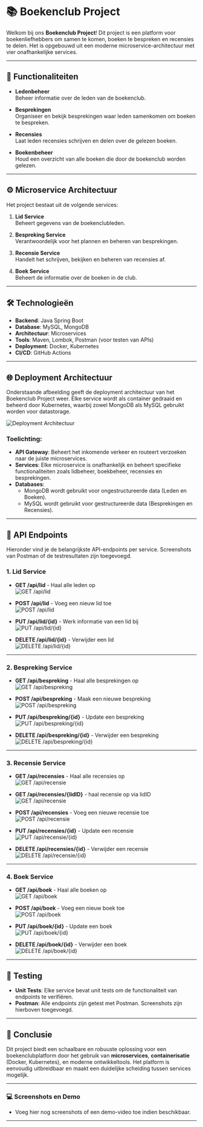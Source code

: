 # 📚 Boekenclub Project

Welkom bij ons **Boekenclub Project**! Dit project is een platform voor boekenliefhebbers om samen te komen, boeken te bespreken en recensies te delen. Het is opgebouwd uit een moderne microservice-architectuur met vier onafhankelijke services.

---

## 🚀 Functionaliteiten

- **Ledenbeheer**  
  Beheer informatie over de leden van de boekenclub.

- **Besprekingen**  
  Organiseer en bekijk besprekingen waar leden samenkomen om boeken te bespreken.

- **Recensies**  
  Laat leden recensies schrijven en delen over de gelezen boeken.

- **Boekenbeheer**  
  Houd een overzicht van alle boeken die door de boekenclub worden gelezen.

---

## ⚙️ Microservice Architectuur

Het project bestaat uit de volgende services:

1. **Lid Service**  
   Beheert gegevens van de boekenclubleden.

2. **Bespreking Service**  
   Verantwoordelijk voor het plannen en beheren van besprekingen.

3. **Recensie Service**  
   Handelt het schrijven, bekijken en beheren van recensies af.

4. **Boek Service**  
   Beheert de informatie over de boeken in de club.

---

## 🛠️ Technologieën

- **Backend**: Java Spring Boot
- **Database**: MySQL, MongoDB
- **Architectuur**: Microservices
- **Tools**: Maven, Lombok, Postman (voor testen van APIs)
- **Deployment**: Docker, Kubernetes
- **CI/CD**: GitHub Actions

---

## 🌐 Deployment Architectuur

Onderstaande afbeelding geeft de deployment architectuur van het Boekenclub Project weer. Elke service wordt als container gedraaid en beheerd door Kubernetes, waarbij zowel MongoDB als MySQL gebruikt worden voor datastorage.

![Deployment Architectuur](images/Untitled%20Diagram.drawio.png)

### Toelichting:
- **API Gateway**: Beheert het inkomende verkeer en routeert verzoeken naar de juiste microservices.
- **Services**: Elke microservice is onafhankelijk en beheert specifieke functionaliteiten zoals lidbeheer, boekbeheer, recensies en besprekingen.
- **Databases**: 
   - MongoDB wordt gebruikt voor ongestructureerde data (Leden en Boeken).
   - MySQL wordt gebruikt voor gestructureerde data (Besprekingen en Recensies).

---

## 🔗 API Endpoints

Hieronder vind je de belangrijkste API-endpoints per service. Screenshots van Postman of de testresultaten zijn toegevoegd.

### 1. **Lid Service**
- **GET /api/lid** - Haal alle leden op  
  ![GET /api/lid](images/get_api_lid.png)  

- **POST /api/lid** - Voeg een nieuw lid toe  
  ![POST /api/lid](images/post_api_lid.png)  

- **PUT /api/lid/{id}** - Werk informatie van een lid bij  
  ![PUT /api/lid/{id}](images/put_api_lid.png)  

- **DELETE /api/lid/{id}** - Verwijder een lid  
  ![DELETE /api/lid/{id}](images/delete_api_lid.png)  

---

### 2. **Bespreking Service**
- **GET /api/bespreking** - Haal alle besprekingen op  
  ![GET /api/bespreking](images/get_api_bespreking.png)  

- **POST /api/bespreking** - Maak een nieuwe bespreking  
  ![POST /api/bespreking](images/post_api_bespreking.png)  

- **PUT /api/bespreking/{id}** - Update een bespreking  
  ![PUT /api/bespreking/{id}](images/put_api_bespreking.png)  

- **DELETE /api/bespreking/{id}** - Verwijder een bespreking  
  ![DELETE /api/bespreking/{id}](images/delete_api_bespreking.png)  

---

### 3. **Recensie Service**
- **GET /api/recensies** - Haal alle recensies op  
  ![GET /api/recensie](images/get_api_recensie.png)

- **GET /api/recensies/{lidID}** - haal recensie op via lidID
  ![GET /api/recensie](images/get_api_recensie.png)

- **POST /api/recensies** - Voeg een nieuwe recensie toe  
  ![POST /api/recensie](images/post_api_recensie.png)  

- **PUT /api/recensies/{id}** - Update een recensie  
  ![PUT /api/recensie/{id}](images/put_api_recensie.png)  

- **DELETE /api/recensies/{id}** - Verwijder een recensie  
  ![DELETE /api/recensie/{id}](images/delete_api_recensie.png)  

---

### 4. **Boek Service**
- **GET /api/boek** - Haal alle boeken op  
  ![GET /api/boek](images/get_api_boek.png)  

- **POST /api/boek** - Voeg een nieuw boek toe  
  ![POST /api/boek](images/post_api_boek.png)  

- **PUT /api/boek/{id}** - Update een boek  
  ![PUT /api/boek/{id}](images/put_api_boek.png)  

- **DELETE /api/boek/{id}** - Verwijder een boek  
  ![DELETE /api/boek/{id}](images/delete_api_boek.png)  

---

## 🧪 **Testing**

- **Unit Tests**: Elke service bevat unit tests om de functionaliteit van endpoints te verifiëren.
- **Postman**: Alle endpoints zijn getest met Postman. Screenshots zijn hierboven toegevoegd.

---

## 📖 Conclusie

Dit project biedt een schaalbare en robuuste oplossing voor een boekenclubplatform door het gebruik van **microservices**, **containerisatie** (Docker, Kubernetes), en moderne ontwikkeltools. Het platform is eenvoudig uitbreidbaar en maakt een duidelijke scheiding tussen services mogelijk.

---

### 💻 **Screenshots en Demo**
- Voeg hier nog screenshots of een demo-video toe indien beschikbaar.

---

